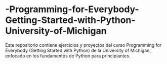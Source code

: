 # -Programming-for-Everybody-Getting-Started-with-Python-University-of-Michigan
Este repositorio contiene ejercicios y proyectos del curso Programming for Everybody (Getting Started with Python) de la University of Michigan, enfocado en los fundamentos de Python para principiantes.

